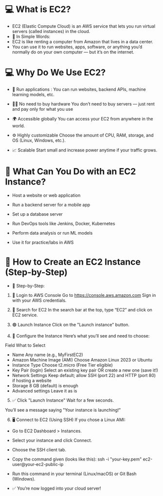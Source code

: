 # 💻 What is EC2?
- EC2 (Elastic Compute Cloud) is an AWS service that lets you run virtual servers (called instances) in the cloud.
- 🧠 In Simple Words:
- EC2 is like renting a computer from Amazon that lives in a data center.
- You can use it to run websites, apps, software, or anything you’d normally do on your own computer — but it’s on the internet.

# 💻 Why Do We Use EC2?
- 💪 Run applications	: You can run websites, backend APIs, machine learning models, etc.

- 🧑‍💻 No need to buy hardware	You don’t need to buy servers — just rent and pay only for what you use

- 🌍 Accessible globally	You can access your EC2 from anywhere in the world.

- ⚙️ Highly customizable	Choose the amount of CPU, RAM, storage, and OS (Linux, Windows, etc.).

- 📈 Scalable	Start small and increase power anytime if your traffic grows. 

# 🔧 What Can You Do with an EC2 Instance?
- Host a website or web application

- Run a backend server for a mobile app

- Set up a database server

- Run DevOps tools like Jenkins, Docker, Kubernetes

- Perform data analysis or run ML models

- Use it for practice/labs in AWS

 # 🚀 How to Create an EC2 Instance (Step-by-Step)
- 🧭 Step-by-Step:
  
1. 🔐 Login to AWS Console
Go to https://console.aws.amazon.com
 Sign in with your AWS credentials.

2. 🔎 Search for EC2
In the search bar at the top, type “EC2” and click on EC2 service.

3. 🟢 Launch Instance
Click on the "Launch instance" button.

4. 📝 Configure the Instance Here’s what you’ll see and need to choose:

Field	What to Select
- Name	Any name (e.g., MyFirstEC2)
- Amazon Machine Image (AMI)	Choose Amazon Linux 2023 or Ubuntu
- Instance Type	Choose t2.micro (Free Tier eligible)
- Key Pair (login)	Select an existing key pair OR create a new one (save it!)
- Network Settings	Keep default; allow SSH (port 22) and HTTP (port 80) if hosting a website
- Storage	8 GB (default) is enough
- Advanced settings	Leave it as is

5. ✅ Click "Launch Instance"
Wait for a few seconds.

You’ll see a message saying "Your instance is launching!"

6. 🖥️ Connect to EC2 (Using SSH)
If you chose a Linux AMI:

- Go to EC2 Dashboard > Instances.

- Select your instance and click Connect.

- Choose the SSH client tab.
- Copy the command given (looks like this):
ssh -i "your-key.pem" ec2-user@your-ec2-public-ip
- Run this command in your terminal (Linux/macOS) or Git Bash (Windows).

- ✅ You’re now logged into your cloud server!
